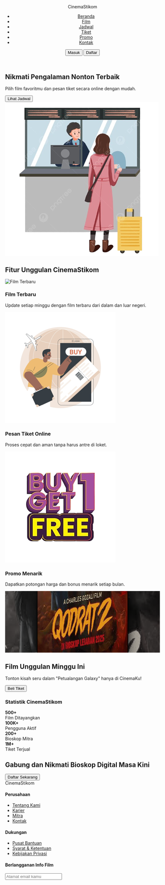 <!DOCTYPE html>
<html lang="en">
<head>
  <meta charset="UTF-8" />
  <meta name="viewport" content="width=device-width, initial-scale=1.0" />
  <title>CinemaKu</title>
  <link rel="stylesheet" href="UTS 240010113.css" />
</head>
<body>
  <header class="navbar">
    <div class="logo">CinemaStikom</div>
    <nav>
      <ul>
        <li><a href="#">Beranda</a></li>
        <li><a href="#">Film</a></li>
        <li><a href="#">Jadwal</a></li>
        <li><a href="#">Tiket</a></li>
        <li><a href="#">Promo</a></li>
        <li><a href="#">Kontak</a></li>
      </ul>
    </nav>
    <div class="auth-buttons">
      <button class="login">Masuk</button>
      <button class="signup">Daftar</button>
    </div>
  </header>

  <section class="hero">
    <div class="hero-text">
      <h1>Nikmati Pengalaman Nonton <span>Terbaik</span></h1>
      <p>Pilih film favoritmu dan pesan tiket secara online dengan mudah.</p>
      <button class="primary">Lihat Jadwal</button>
    </div>
    <div class="hero-img">
      <img src="Beli Tiket PNG.png" alt="Gambar Utama" />
    </div>
  </section>

  <section class="features">
    <h2>Fitur Unggulan CinemaStikom</h2>
    <div class="cards">
      <div class="card">
        <img src="Mcpe mov.avif" alt="Film Terbaru" />
        <h3>Film Terbaru</h3>
        <p>Update setiap minggu dengan film terbaru dari dalam dan luar negeri.</p>
      </div>
      <div class="card">
        <img src="Beli Tiket Cinema.png" alt="Pesan Tiket" />
        <h3>Pesan Tiket Online</h3>
        <p>Proses cepat dan aman tanpa harus antre di loket.</p>
      </div>
      <div class="card">
        <img src="Buy_1_Get_1-removebg-preview.png" alt="Promo Menarik" />
        <h3>Promo Menarik</h3>
        <p>Dapatkan potongan harga dan bonus menarik setiap bulan.</p>
      </div>
    </div>
  </section>

  <section class="case-study">
    <div class="image">
      <img src="Qodrat2 Edit.png" alt="Film Unggulan" style="width:920px;height:200px;"/>
    </div>
    <div class="text">
      <h2>Film Unggulan Minggu Ini</h2>
      <p>Tonton kisah seru dalam "Petualangan Galaxy" hanya di CinemaKu!</p>
      <button class="secondary">Beli Tiket</button>
    </div>
  </section>

  <section class="stats">
    <h3>Statistik CinemaStikom</h3>
    <div class="stat-grid">
      <div><strong>500+</strong><br>Film Ditayangkan</div>
      <div><strong>100K+</strong><br>Pengguna Aktif</div>
      <div><strong>200+</strong><br>Bioskop Mitra</div>
      <div><strong>1M+</strong><br>Tiket Terjual</div>
    </div>
  </section>

  <section class="cta">
    <h2>Gabung dan Nikmati Bioskop Digital Masa Kini</h2>
    <button class="primary">Daftar Sekarang</button>
  </section>

  <footer>
    <div class="footer-content">
      <div class="footer-brand">CinemaStikom</div>
      <div class="footer-links">
        <div>
          <h4>Perusahaan</h4>
          <ul>
            <li><a href="#">Tentang Kami</a></li>
            <li><a href="#">Karier</a></li>
            <li><a href="#">Mitra</a></li>
            <li><a href="#">Kontak</a></li>
          </ul>
        </div>
        <div>
          <h4>Dukungan</h4>
          <ul>
            <li><a href="#">Pusat Bantuan</a></li>
            <li><a href="#">Syarat & Ketentuan</a></li>
            <li><a href="#">Kebijakan Privasi</a></li>
          </ul>
        </div>
        <div class="subscribe">
          <h4>Berlangganan Info Film</h4>
          <input type="email" placeholder="Alamat email kamu" />
        </div>
      </div>
    </div>
  </footer>
</body>
</html>
